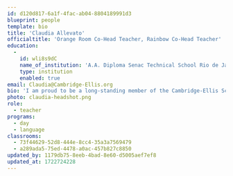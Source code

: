 ```yaml
---
id: d120d817-6a1f-4fac-ab04-8804189991d3
blueprint: people
template: bio
title: 'Claudia Allevato'
officialtitle: 'Orange Room Co-Head Teacher, Rainbow Co-Head Teacher'
education:
  -
    id: wli8s9dC
    name_of_institution: 'A.A. Diploma Senac Technical School Rio de Janeiro'
    type: institution
    enabled: true
email: Claudia@Cambridge-Ellis.org
bio: 'I am proud to be a long-standing member of the Cambridge-Ellis School. Since 2000, I have supported many children from two to four years of age in the Day Program and Rainbow Rooms. As a native speaker of Portuguese, I love to share my language and Brazilian culture with all the children at Cambridge-Ellis. Outside of school, I enjoy my family, cooking, dancing, and spending time with my cat Shana.'
photo: claudia-headshot.png
role:
  - teacher
programs:
  - day
  - language
classrooms:
  - 73f44629-52d8-444e-8cc4-35a3a7569479
  - a289ada5-75ed-4478-a0ac-457b827c8850
updated_by: 1179db75-8eeb-4bad-8e60-d5005aef7ef8
updated_at: 1722724228
---
```

